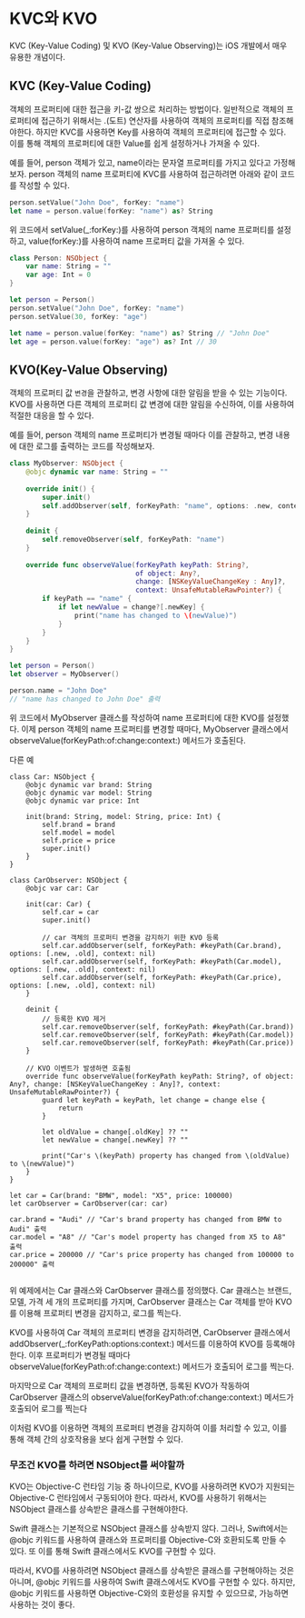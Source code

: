 # KVC와 KVO

KVC (Key-Value Coding) 및 KVO (Key-Value Observing)는 iOS 개발에서 매우 유용한 개념이다.
## KVC (Key-Value Coding)

객체의 프로퍼티에 대한 접근을 키-값 쌍으로 처리하는 방법이다. 일반적으로 객체의 프로퍼티에 접근하기 위해서는 .(도트) 연산자를 사용하여 객체의 프로퍼티를 직접 참조해야한다. 하지만 KVC를 사용하면 Key를 사용하여 객체의 프로퍼티에 접근할 수 있다. 이를 통해 객체의 프로퍼티에 대한 Value를 쉽게 설정하거나 가져올 수 있다.

예를 들어, person 객체가 있고, name이라는 문자열 프로퍼티를 가지고 있다고 가정해보자. person 객체의 name 프로퍼티에 KVC를 사용하여 접근하려면 아래와 같이 코드를 작성할 수 있다.

```swift
person.setValue("John Doe", forKey: "name")
let name = person.value(forKey: "name") as? String

```
위 코드에서 setValue(_:forKey:)를 사용하여 person 객체의 name 프로퍼티를 설정하고, value(forKey:)를 사용하여 name 프로퍼티 값을 가져올 수 있다.

```swift
class Person: NSObject {
    var name: String = ""
    var age: Int = 0
}

let person = Person()
person.setValue("John Doe", forKey: "name")
person.setValue(30, forKey: "age")

let name = person.value(forKey: "name") as? String // "John Doe"
let age = person.value(forKey: "age") as? Int // 30
```



## KVO(Key-Value Observing)
객체의 프로퍼티 값 `변경`을 관찰하고, 변경 사항에 대한 알림을 받을 수 있는 기능이다. KVO를 사용하면 다른 객체의 프로퍼티 값 변경에 대한 알림을 수신하여, 이를 사용하여 적절한 대응을 할 수 있다.

예를 들어, person 객체의 name 프로퍼티가 변경될 때마다 이를 관찰하고, 변경 내용에 대한 로그를 출력하는 코드를 작성해보자.

```swift
class MyObserver: NSObject {
    @objc dynamic var name: String = ""
    
    override init() {
        super.init()
        self.addObserver(self, forKeyPath: "name", options: .new, context: nil)
    }
    
    deinit {
        self.removeObserver(self, forKeyPath: "name")
    }
    
    override func observeValue(forKeyPath keyPath: String?,
                               of object: Any?,
                               change: [NSKeyValueChangeKey : Any]?,
                               context: UnsafeMutableRawPointer?) {
        if keyPath == "name" {
            if let newValue = change?[.newKey] {
                print("name has changed to \(newValue)")
            }
        }
    }
}

let person = Person()
let observer = MyObserver()

person.name = "John Doe"
// "name has changed to John Doe" 출력

```

위 코드에서 MyObserver 클래스를 작성하여 name 프로퍼티에 대한 KVO를 설정했다. 이제 person 객체의 name 프로퍼티를 변경할 때마다, MyObserver 클래스에서 observeValue(forKeyPath:of:change:context:) 메서드가 호출된다.


다른 예
```swfit
class Car: NSObject {
    @objc dynamic var brand: String
    @objc dynamic var model: String
    @objc dynamic var price: Int
    
    init(brand: String, model: String, price: Int) {
        self.brand = brand
        self.model = model
        self.price = price
        super.init()
    }
}

class CarObserver: NSObject {
    @objc var car: Car
    
    init(car: Car) {
        self.car = car
        super.init()
        
        // car 객체의 프로퍼티 변경을 감지하기 위한 KVO 등록
        self.car.addObserver(self, forKeyPath: #keyPath(Car.brand), options: [.new, .old], context: nil)
        self.car.addObserver(self, forKeyPath: #keyPath(Car.model), options: [.new, .old], context: nil)
        self.car.addObserver(self, forKeyPath: #keyPath(Car.price), options: [.new, .old], context: nil)
    }
    
    deinit {
        // 등록한 KVO 제거
        self.car.removeObserver(self, forKeyPath: #keyPath(Car.brand))
        self.car.removeObserver(self, forKeyPath: #keyPath(Car.model))
        self.car.removeObserver(self, forKeyPath: #keyPath(Car.price))
    }
    
    // KVO 이벤트가 발생하면 호출됨
    override func observeValue(forKeyPath keyPath: String?, of object: Any?, change: [NSKeyValueChangeKey : Any]?, context: UnsafeMutableRawPointer?) {
        guard let keyPath = keyPath, let change = change else {
            return
        }
        
        let oldValue = change[.oldKey] ?? ""
        let newValue = change[.newKey] ?? ""
        
        print("Car's \(keyPath) property has changed from \(oldValue) to \(newValue)")
    }
}

let car = Car(brand: "BMW", model: "X5", price: 100000)
let carObserver = CarObserver(car: car)

car.brand = "Audi" // "Car's brand property has changed from BMW to Audi" 출력
car.model = "A8" // "Car's model property has changed from X5 to A8" 출력
car.price = 200000 // "Car's price property has changed from 100000 to 200000" 출력


```
위 예제에서는 Car 클래스와 CarObserver 클래스를 정의했다. Car 클래스는 브랜드, 모델, 가격 세 개의 프로퍼티를 가지며, CarObserver 클래스는 Car 객체를 받아 KVO를 이용해 프로퍼티 변경을 감지하고, 로그를 찍는다.

KVO를 사용하여 Car 객체의 프로퍼티 변경을 감지하려면, CarObserver 클래스에서 addObserver(_:forKeyPath:options:context:) 메서드를 이용하여 KVO를 등록해야 한다. 이후 프로퍼티가 변경될 때마다 observeValue(forKeyPath:of:change:context:) 메서드가 호출되어 로그를 찍는다.

마지막으로 Car 객체의 프로퍼티 값을 변경하면, 등록된 KVO가 작동하여 CarObserver 클래스의 observeValue(forKeyPath:of:change:context:) 메서드가 호출되어 로그를 찍는다

이처럼 KVO를 이용하면 객체의 프로퍼티 변경을 감지하여 이를 처리할 수 있고, 이를 통해 객체 간의 상호작용을 보다 쉽게 구현할 수 있다.

### 무조건 KVO를 하려면 NSObject를 써야할까

KVO는 Objective-C 런타임 기능 중 하나이므로, KVO를 사용하려면 KVO가 지원되는 Objective-C 런타임에서 구동되어야 한다. 따라서, KVO를 사용하기 위해서는 NSObject 클래스를 상속받은 클래스를 구현해야한다.

Swift 클래스는 기본적으로 NSObject 클래스를 상속받지 않다. 그러나, Swift에서는 @objc 키워드를 사용하여 클래스와 프로퍼티를 Objective-C와 호환되도록 만들 수 있다. 또 이를 통해 Swift 클래스에서도 KVO를 구현할 수 있다.

따라서, KVO를 사용하려면 NSObject 클래스를 상속받은 클래스를 구현해야하는 것은 아니며, @objc 키워드를 사용하여 Swift 클래스에서도 KVO를 구현할 수 있다. 하지만, @objc 키워드를 사용하면 Objective-C와의 호환성을 유지할 수 있으므로, 가능하면 사용하는 것이 좋다.
